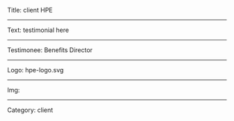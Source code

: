 Title: client HPE

----

Text: testimonial here

----

Testimonee: Benefits Director

----

Logo: hpe-logo.svg

----

Img:

----

Category: client
